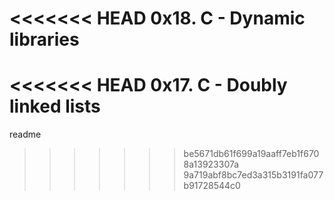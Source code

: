 <<<<<<< HEAD
0x18. C - Dynamic libraries
=======
<<<<<<< HEAD
0x17. C - Doubly linked lists
=======
readme
>>>>>>> be5671db61f699a19aaff7eb1f6708a13923307a
>>>>>>> 9a719abf8bc7ed3a315b3191fa077b91728544c0

